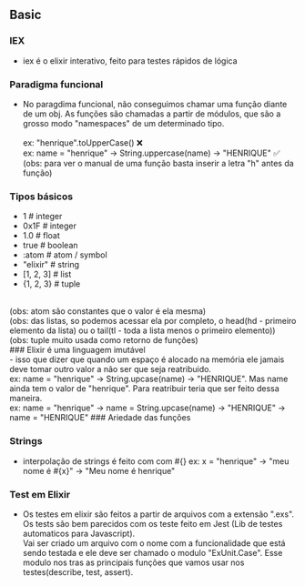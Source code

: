 ## Basic
### IEX
  - iex é o elixir interativo, feito para testes rápidos de lógica

### Paradigma funcional
  - No paragdima funcional, não conseguimos chamar uma função diante de um obj. As funções são chamadas a partir de módulos, que são a grosso modo "namespaces" de um determinado tipo.<br><br>
ex: "henrique".toUpperCase() ❌<br>
ex: name = "henrique" -> String.uppercase(name) -> "HENRIQUE" ✅ <br>
(obs: para ver o manual de uma função basta inserir a letra "h" antes da função)

### Tipos básicos 
- 1          # integer
- 0x1F       # integer
- 1.0        # float
- true       # boolean
- :atom      # atom / symbol
- "elixir"   # string
- [1, 2, 3]  # list
- {1, 2, 3}  # tuple 
<br>
(obs: atom são constantes que o valor é ela mesma)<br>
(obs: das listas, so podemos acessar ela por completo, o head(hd - primeiro elemento da lista) ou o tail(tl - toda a lista menos o primeiro elemento))<br>
(obs: tuple muito usada como retorno de funções)<br>
### Elixir é uma linguagem imutável<br>
  - isso que dizer que quando um espaço é alocado na memória ele jamais deve tomar outro valor a não ser que seja reatribuido.<br>
  ex: name = "henrique" -> String.upcase(name) -> "HENRIQUE". Mas name ainda tem o valor de "henrique". Para reatribuir teria que ser feito dessa maneira.<br>
  ex: name = "henrique" -> name = String.upcase(name) -> "HENRIQUE" -> name = "HENRIQUE"
### Ariedade das funções


### Strings 
  - interpolação de strings é feito com com #{}
    ex: x = "henrique" -> "meu nome é #{x}" -> "Meu nome é henrique"

### Test em Elixir
  - Os testes em elixir são feitos a partir de arquivos com a extensão ".exs". Os tests são bem parecidos com os teste feito em Jest (Lib de testes automaticos para Javascript).<br>
  Vai ser criado um arquivo com o nome com a funcionalidade que está sendo testada e ele deve ser chamado o modulo "ExUnit.Case". Esse modulo nos tras as principais funções que vamos usar nos testes(describe, test, assert).

